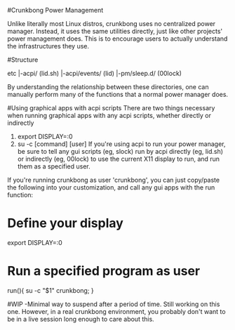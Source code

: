 #Crunkbong Power Management

Unlike literally most Linux distros, crunkbong uses no centralized power
manager.  Instead, it uses the same utilities directly, just like
other projects' power management does. This is to encourage users to
actually understand the infrastructures they use.

#Structure

etc
|-acpi/ (lid.sh)
|-acpi/events/ (lid)
|-pm/sleep.d/ (00lock)

By understanding the relationship between these directories, one can manually
perform many of the functions that a normal power manager does.  

#Using graphical apps with acpi scripts
There are two things necessary when running graphical apps with any acpi scripts, whether directly or indirectly
1) export DISPLAY=:0
2) su -c [command] [user]
If you're using acpi to run your power manager, be sure to tell any gui scripts (eg, slock)
run by acpi directly (eg, lid.sh) or indirectly (eg, 00lock) to use the current
X11 display to run, and run them as a specified user.

If you're running crunkbong as user 'crunkbong', you can just copy/paste the 
following into your customization, and call any gui apps with the run function:

# Define your display
export DISPLAY=:0
# Run a specified program as user
run(){ su -c "$1" crunkbong; }


#WIP
-Minimal way to suspend after a period of time.  Still working on this one.  However, in a real crunkbong environment, you probably don't want to be in a live session long enough to care about this.  
